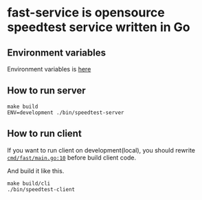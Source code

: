 # fast-service is opensource speedtest service written in Go

## Environment variables

Environment variables is [here](https://github.com/Code-Hex/fast-service/blob/9e3a385f34985237c655efd9aedddbf05ef3ae45/internal/config/config.go#L12-L24)

## How to run server

    make build
    ENV=development ./bin/speedtest-server

## How to run client

If you want to run client on development(local), you should rewrite [`cmd/fast/main.go:10`](https://github.com/Code-Hex/fast-service/blob/9e3a385f34985237c655efd9aedddbf05ef3ae45/cmd/fast/main.go#L10) before build client code.

And build it like this.

    make build/cli
    ./bin/speedtest-client